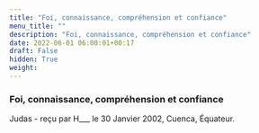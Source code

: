 ```yaml
---
title: "Foi, connaissance, compréhension et confiance"
menu_title: ""
description: "Foi, connaissance, compréhension et confiance"
date: 2022-06-01 06:00:01+00:17
draft: False
hidden: True
weight:
---
```

### Foi, connaissance, compréhension et confiance

Judas - reçu par H___  le 30 Janvier 2002, Cuenca, Équateur.




